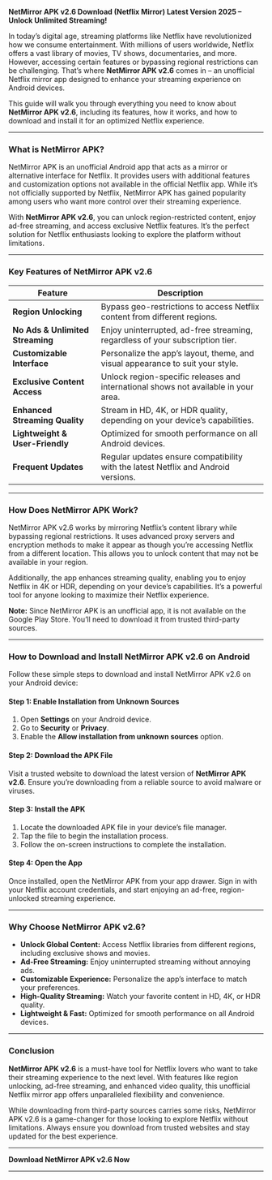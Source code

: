 **NetMirror APK v2.6 Download (Netflix Mirror) Latest Version 2025 – Unlock Unlimited Streaming!**  

In today’s digital age, streaming platforms like Netflix have revolutionized how we consume entertainment. With millions of users worldwide, Netflix offers a vast library of movies, TV shows, documentaries, and more. However, accessing certain features or bypassing regional restrictions can be challenging. That’s where **NetMirror APK v2.6** comes in – an unofficial Netflix mirror app designed to enhance your streaming experience on Android devices.  

This guide will walk you through everything you need to know about **NetMirror APK v2.6**, including its features, how it works, and how to download and install it for an optimized Netflix experience.  

---

### **What is NetMirror APK?**  
NetMirror APK is an unofficial Android app that acts as a mirror or alternative interface for Netflix. It provides users with additional features and customization options not available in the official Netflix app. While it’s not officially supported by Netflix, NetMirror APK has gained popularity among users who want more control over their streaming experience.  

With **NetMirror APK v2.6**, you can unlock region-restricted content, enjoy ad-free streaming, and access exclusive Netflix features. It’s the perfect solution for Netflix enthusiasts looking to explore the platform without limitations.  

---

### **Key Features of NetMirror APK v2.6**  

| **Feature**               | **Description**                                                                 |
|---------------------------|---------------------------------------------------------------------------------|
| **Region Unlocking**       | Bypass geo-restrictions to access Netflix content from different regions.       |
| **No Ads & Unlimited Streaming** | Enjoy uninterrupted, ad-free streaming, regardless of your subscription tier.   |
| **Customizable Interface** | Personalize the app’s layout, theme, and visual appearance to suit your style.  |
| **Exclusive Content Access** | Unlock region-specific releases and international shows not available in your area. |
| **Enhanced Streaming Quality** | Stream in HD, 4K, or HDR quality, depending on your device’s capabilities.      |
| **Lightweight & User-Friendly** | Optimized for smooth performance on all Android devices.                        |
| **Frequent Updates**       | Regular updates ensure compatibility with the latest Netflix and Android versions. |

---

### **How Does NetMirror APK Work?**  
NetMirror APK v2.6 works by mirroring Netflix’s content library while bypassing regional restrictions. It uses advanced proxy servers and encryption methods to make it appear as though you’re accessing Netflix from a different location. This allows you to unlock content that may not be available in your region.  

Additionally, the app enhances streaming quality, enabling you to enjoy Netflix in 4K or HDR, depending on your device’s capabilities. It’s a powerful tool for anyone looking to maximize their Netflix experience.  

**Note:** Since NetMirror APK is an unofficial app, it is not available on the Google Play Store. You’ll need to download it from trusted third-party sources.  

---

### **How to Download and Install NetMirror APK v2.6 on Android**  

Follow these simple steps to download and install NetMirror APK v2.6 on your Android device:  

#### **Step 1: Enable Installation from Unknown Sources**  
1. Open **Settings** on your Android device.  
2. Go to **Security** or **Privacy**.  
3. Enable the **Allow installation from unknown sources** option.  

#### **Step 2: Download the APK File**  
Visit a trusted website to download the latest version of **NetMirror APK v2.6**. Ensure you’re downloading from a reliable source to avoid malware or viruses.  

#### **Step 3: Install the APK**  
1. Locate the downloaded APK file in your device’s file manager.  
2. Tap the file to begin the installation process.  
3. Follow the on-screen instructions to complete the installation.  

#### **Step 4: Open the App**  
Once installed, open the NetMirror APK from your app drawer. Sign in with your Netflix account credentials, and start enjoying an ad-free, region-unlocked streaming experience.  

---

### **Why Choose NetMirror APK v2.6?**  
- **Unlock Global Content:** Access Netflix libraries from different regions, including exclusive shows and movies.  
- **Ad-Free Streaming:** Enjoy uninterrupted streaming without annoying ads.  
- **Customizable Experience:** Personalize the app’s interface to match your preferences.  
- **High-Quality Streaming:** Watch your favorite content in HD, 4K, or HDR quality.  
- **Lightweight & Fast:** Optimized for smooth performance on all Android devices.  

---

### **Conclusion**  
**NetMirror APK v2.6** is a must-have tool for Netflix lovers who want to take their streaming experience to the next level. With features like region unlocking, ad-free streaming, and enhanced video quality, this unofficial Netflix mirror app offers unparalleled flexibility and convenience.  

While downloading from third-party sources carries some risks, NetMirror APK v2.6 is a game-changer for those looking to explore Netflix without limitations. Always ensure you download from trusted websites and stay updated for the best experience.  

---

**Download NetMirror APK v2.6 Now** 

---  

